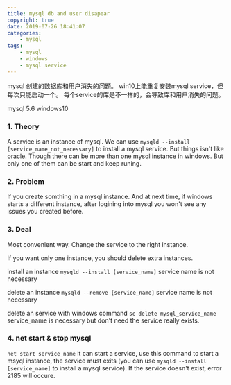 ```yaml
---
title: mysql db and user disapear
copyright: true
date: 2019-07-26 18:41:07
categories:
    - mysql
tags:
    - mysql
    - windows
    - mysql service
---
```

mysql 创建的数据库和用户消失的问题。
win10上能重复安装mysql service，但每次只能启动一个。
每个service的库是不一样的，会导致库和用户消失的问题。

<!-- more -->

mysql 5.6
windows10

### **1. Theory**

A service is an instance of mysql. 
We can use ```mysqld --install [service_name_not_necessary]``` to install a mysql service.
But things isn't like oracle. Though there can be more than one mysql instance in windows. But only one of them can be start and keep runing.

### **2. Problem**

If you create somthing in a mysql instance. And at next time, if windows starts a different instance, after logining into mysql you won't see any issues you created before.


### **3. Deal**

Most convenient way.
Change the service to the right instance.

If you want only one instance, you should delete extra instances. 

install an instance
`mysqld --install [service_name]` service name is not necessary

delete an instance
`mysqld --remove [service_name]` service name is not necessary

delete an service with windows command
`sc delete mysql_service_name` service_name is necessary but don't need the service really exists.

### **4. net start & stop mysql**

`net start service_name` it can start a service, use this command to start a msyql instance, the service must exits (you can use `mysqld --install [service_name]` to install a mysql service). If the service doesn't exist,  error 2185 will occure.